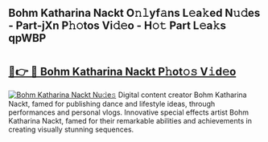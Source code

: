 ## Bohm Katharina Nackt O𝚗𝚕yf𝚊ns L𝚎a𝚔ed N𝚞𝚍es - Part-jXn P𝚑𝚘tos Vi𝚍𝚎o - H𝚘𝚝 Part L𝚎a𝚔s qpWBP

# <h2><a href="http://kfdnriu.oniu.top/?m=Bohm+Katharina+Nackt">🔗👉 🔴 Bohm Katharina Nackt P𝚑ot𝚘𝚜 V𝚒d𝚎o</a></h2>

[![Bohm Katharina Nackt Nu𝚍e𝚜](https://i.imgur.com/0qMVB7G.gif)](http://kfdnriu.oniu.top/?m=Bohm+Katharina+Nackt)
Digital content creator Bohm Katharina Nackt, famed for publishing dance and lifestyle ideas, through performances and personal vlogs. Innovative special effects artist Bohm Katharina Nackt, famed for their remarkable abilities and achievements in creating visually stunning sequences.  
